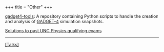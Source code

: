 +++
title = "Other"
+++

[gadget4-tools](https://github.com/delos/gadget4-tools):
A repository containing Python scripts to handle the creation and analysis of [GADGET-4](https://wwwmpa.mpa-garching.mpg.de/gadget4/) simulation snapshots.

[Solutions to past UNC Physics qualifying exams](/quals/)

---

[[Talks]](../talks/)
